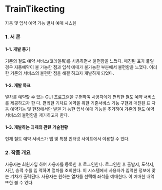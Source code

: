 # TrainTikecting


자동 및 입석 예약 가능 열차 예매 시스템
### 1. 서 론
#### 1-1. 개발 동기
기존의 철도 예약 서비스(코레일톡)를 사용하면서 불편함을 느꼈다. 매진된 표가 풀릴 경우 자동예약이 불
가능한 점과 입석 예매가 불가능한 부분에서 불편함을 느꼈다. 이러한 기존의 서비스의 불편한 점을 해결
하고자 개발하게 되었다. 

#### 1-2. 개발 목표
열차를 예약할 수 있는 GUI 프로그램을 구현하여 사용자에게 편리한 철도 예약 서비스를 제공하고자 한
다. 편리한 기차표 예약을 위한 기존서비스 기능 구현과 매진된 표 자동 예약기능 및 현장에서만 발권 가
능한 입석 예매 기능을 추가하여 기존의 철도 예약 서비스의 불편함을 제거하고자 한다.
#### 1-3. 개발하는 과제의 관련 기술현황
현재 철도 예약 서비스가 앱 및 특정 인터넷 사이트에서 이용할 수 있다. 
### 2. 작품 개요
사용자는 회원가입 하여 사용자를 등록한 후 로그인한다. 로그인한 후 출발지, 도착지, 시간, 승객 수를 입
력하여 열차를 조회한다. 이 시스템에서 사용자가 입력한 정보에 맞는 기차가 출력된다. 사용자는 원하는 
열차를 선택해 좌석을 예매한다. 이 예매한 내역 또한 볼 수 있다.
